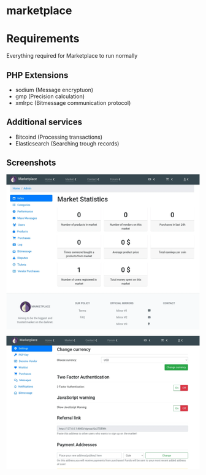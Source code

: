 # marketplace

# Requirements
Everything required for Marketplace to run normally

## PHP Extensions
-  sodium   (Message encryptuon)
-  gmp (Precision calculation)
-  xmlrpc (Bitmessage communication protocol)
## Additional services
- Bitcoind (Processing transactions)
- Elasticsearch (Searching trough records)
## Screenshots
![admin panel screenshot](https://github.com/pr4u4t/marketplace/blob/main/doc/admin.webp?raw=true "admin panel")

![user profile screenshot](https://github.com/pr4u4t/marketplace/blob/main/doc/user_profile.webp?raw=true "user profile")
